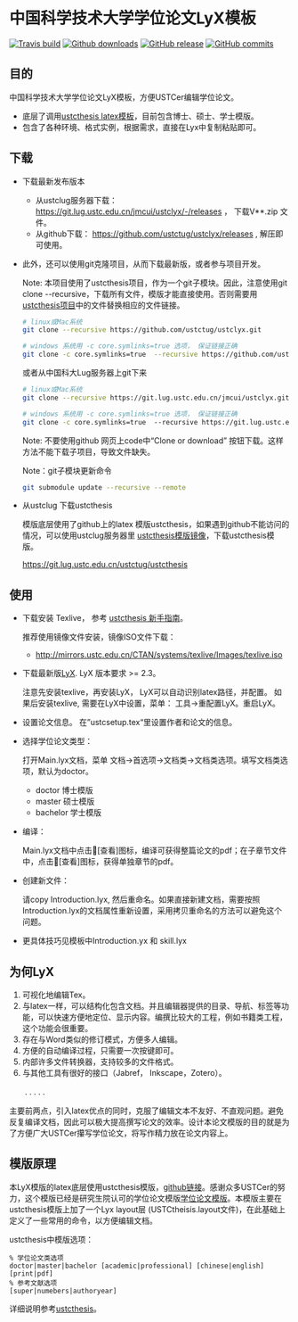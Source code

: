 # 中国科学技术大学学位论文LyX模板 #

[![Travis build](https://travis-ci.org/jmcui/USTC-Lyx.svg?branch=master)](https://travis-ci.org/jmcui/USTC-Lyx)
[![Github downloads](https://img.shields.io/github/downloads/jmcui/USTC-Lyx/total.svg)](https://github.com/jmcui/USTC-Lyx/releases)
[![GitHub release](https://img.shields.io/github/release/jmcui/USTC-Lyx/all.svg)](https://github.com/jmcui/USTC-Lyx/releases/latest)
[![GitHub commits](https://img.shields.io/github/commits-since/jmcui/USTC-Lyx/latest.svg)](https://github.com/jmcui/USTC-Lyx/commits/master)


## 目的 ##

中国科学技术大学学位论文LyX模板，方便USTCer编辑学位论文。

* 底层了调用[ustcthesis latex模板](https://github.com/ustctug/ustcthesis)，目前包含博士、硕士、学士模版。
* 包含了各种环境、格式实例，根据需求，直接在Lyx中复制粘贴即可。

## 下载 ##

* 下载最新发布版本

  * 从ustclug服务器下载： https://git.lug.ustc.edu.cn/jmcui/ustclyx/-/releases ， 下载V**.zip 文件。
  * 从github下载：  https://github.com/ustctug/ustclyx/releases , 解压即可使用。

* 此外，还可以使用git克隆项目，从而下载最新版，或者参与项目开发。

  Note: 本项目使用了ustcthesis项目，作为一个git子模块。因此，注意使用git clone --recursive，下载所有文件，模版才能直接使用。否则需要用[ustcthesis项目](https://github.com/ustctug/ustcthesis)中的文件替换相应的文件链接。

  ````bash
  # linux或Mac系统
  git clone --recursive https://github.com/ustctug/ustclyx.git
  ````

  ````bash
  # windows 系统用 -c core.symlinks=true 选项， 保证链接正确
  git clone -c core.symlinks=true  --recursive https://github.com/ustctug/ustclyx.git
  ````

  或者从中国科大Lug服务器上git下来

  ```bash
  # linux或Mac系统
  git clone --recursive https://git.lug.ustc.edu.cn/jmcui/ustclyx.git
  ```
  ````bash
  # windows 系统用 -c core.symlinks=true 选项， 保证链接正确
  git clone -c core.symlinks=true  --recursive https://git.lug.ustc.edu.cn/jmcui/ustclyx.git
  ````

  

  Note: 不要使用github 网页上code中“Clone or download” 按钮下载。这样方法不能下载子项目，导致文件缺失。

  Note：git子模块更新命令

  ```bash
  git submodule update --recursive --remote
  ```

* 从ustclug 下载ustcthesis

  模版底层使用了github上的latex 模版ustcthesis，如果遇到github不能访问的情况，可以使用ustclug服务器里 [ustcthesis模版镜像](https://git.lug.ustc.edu.cn/ustctug/ustcthesis)，下载ustcthesis模版。

  https://git.lug.ustc.edu.cn/ustctug/ustcthesis

## 使用 ##

* 下载安装 Texlive， 参考 [ustcthesis 新手指南](https://github.com/ustctug/ustcthesis/wiki/新手指南)。

  推荐使用镜像文件安装，镜像ISO文件下载：

  * http://mirrors.ustc.edu.cn/CTAN/systems/texlive/Images/texlive.iso

* 下载最新版[LyX](https://www.lyx.org/Download). LyX 版本要求 >= 2.3。

  注意先安装texlive，再安装LyX， LyX可以自动识别latex路径，并配置。 如果后安装texlive, 需要在LyX中设置，菜单： 工具->重配置LyX。重启LyX。

* 设置论文信息。
  在”ustcsetup.tex“里设置作者和论文的信息。

* 选择学位论文类型：

  打开Main.lyx文档，菜单 文档->首选项->文档类->文档类选项。填写文档类选项，默认为doctor。

  * doctor	  博士模版
  * master     硕士模版
  * bachelor  学士模版

* 编译：

  Main.lyx文档中点击👀[查看]图标，编译可获得整篇论文的pdf；在子章节文件中，点击👀[查看]图标，获得单独章节的pdf。

* 创建新文件：

  请copy Introduction.lyx, 然后重命名。如果直接新建文档，需要按照Introduction.lyx的文档属性重新设置，采用拷贝重命名的方法可以避免这个问题。

* 更具体技巧见模板中Introduction.yx 和 skill.lyx


## 为何LyX 

1. 可视化地编辑Tex。
2. 与latex一样，可以结构化包含文档。并且编辑器提供的目录、导航、标签等功能，可以快速方便地定位、显示内容。编撰比较大的工程，例如书籍类工程， 这个功能会很重要。
3. 存在与Word类似的修订模式，方便多人编辑。
4. 方便的自动编译过程，只需要一次按键即可。
5. 内部许多文件转换器，支持较多的文件格式。
6. 与其他工具有很好的接口（Jabref， Inkscape，Zotero）。

　　. . . . . 

主要前两点，引入latex优点的同时，克服了编辑文本不友好、不直观问题。避免反复编译文档，因此可以极大提高撰写论文的效率。设计本论文模版的目的就是为了方便广大USTCer攥写学位论文，将写作精力放在论文内容上。

## 模版原理

本LyX模版的latex底层使用ustcthesis模版，[github链接](https://github.com/ustctug/ustcthesis)。感谢众多USTCer的努力，这个模版已经是研究生院认可的学位论文模版[学位论文模版](https://gradschool.ustc.edu.cn/ylb/xw.html)。本模版主要在ustcthesis模版上加了一个Lyx layout层 (USTCtheisis.layout文件)，在此基础上定义了一些常用的命令，以方便编辑文档。

ustcthesis中模版选项：

````
% 学位论文类选项
doctor|master|bachelor [academic|professional] [chinese|english] [print|pdf]
% 参考文献选项
[super|numebers|authoryear]
````

详细说明参考[ustcthesis](https://github.com/ustctug/ustcthesis)。